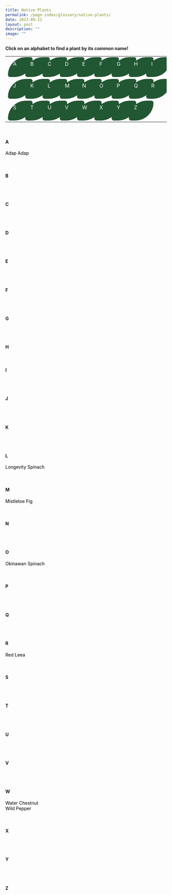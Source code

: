 ```yaml
---
title: Native Plants
permalink: /page-index/glossary/native-plants/
date: 2023-09-21
layout: post
description: ""
image: ""
---
```

<style>
	a:link.body, a:visited.body {
		color: black;
		text-decoration: none;
	}
	
	a:hover.body {
		color: #215732;
		text-decoration:underline;
	}
	
	table a:link {
		color: white;
	}
	
	tr {
		height:100%;
		width: 95%;
		display: flex;
		flex-direction: row;
		flex-wrap: wrap;
		column-gap: 38px;
		overflow: visible;
	}
	
	.button-leaf {
		height: 40px;
		width: 45px;
		padding: 10px 15px 10px ;
	  background-color: #215732;
	  border: 1px solid #215732;
	  border-radius: 95px 11px;
	  color: white !important;
	}
</style>

<a id="top"></a>
<strong>Click on an alphabet to find a plant by its common name!</strong>
<table>
	<tbody>
		<tr>
			<td style="width:0; border-bottom:0px"><a style="text-decoration: none" href="#a"><div class="button-leaf">A</div></a></td>
			<td style="width:0; border-bottom:0px"><a style="text-decoration:none" href="#b"><div class="button-leaf">B</div></a></td>
			<td style="width:0; border-bottom:0px"><a style="text-decoration:none" href="#c"><div class="button-leaf">C</div></a></td>
			<td style="width:0; border-bottom:0px"><a style="text-decoration:none" href="#d"><div class="button-leaf">D</div></a></td>
			<td style="width:0; border-bottom:0px"><a style="text-decoration:none" href="#e"><div class="button-leaf">E</div></a></td>
			<td style="width:0; border-bottom:0px"><a style="text-decoration:none" href="#f"><div class="button-leaf">F</div></a></td>
			<td style="width:0; border-bottom:0px"><a style="text-decoration:none" href="#g"><div class="button-leaf">G</div></a></td>
			<td style="width:0; border-bottom:0px"><a style="text-decoration:none" href="#h"><div class="button-leaf">H</div></a></td>
			<td style="width:0; border-bottom:0px"><a style="text-decoration:none" href="#i"><div class="button-leaf">I</div></a></td>
			<td style="width:0; border-bottom:0px"><a style="text-decoration:none" href="#j"><div class="button-leaf">J</div></a></td>
			<td style="width:0; border-bottom:0px"><a style="text-decoration:none" href="#k"><div class="button-leaf">K</div></a></td>
			<td style="width:0; border-bottom:0px"><a style="text-decoration:none" href="#l"><div class="button-leaf">L</div></a></td>
			<td style="width:0; border-bottom:0px"><a style="text-decoration:none" href="#m"><div class="button-leaf">M</div></a></td>
			<td style="width:0; border-bottom:0px"><a style="text-decoration:none" href="#n"><div class="button-leaf">N</div></a></td>
			<td style="width:0; border-bottom:0px"><a style="text-decoration:none" href="#o"><div class="button-leaf">O</div></a></td>
			<td style="width:0; border-bottom:0px"><a style="text-decoration:none" href="#p"><div class="button-leaf">P</div></a></td>
			<td style="width:0; border-bottom:0px"><a style="text-decoration:none" href="#q"><div class="button-leaf">Q</div></a></td>
			<td style="width:0; border-bottom:0px"><a style="text-decoration:none" href="#r"><div class="button-leaf">R</div></a></td>
			<td style="width:0; border-bottom:0px"><a style="text-decoration:none" href="#s"><div class="button-leaf">S</div></a></td>
			<td style="width:0; border-bottom:0px"><a style="text-decoration:none" href="#t"><div class="button-leaf">T</div></a></td>
			<td style="width:0; border-bottom:0px"><a style="text-decoration:none" href="#u"><div class="button-leaf">U</div></a></td>
			<td style="width:0; border-bottom:0px"><a style="text-decoration:none" href="#v"><div class="button-leaf">V</div></a></td>
			<td style="width:0; border-bottom:0px"><a style="text-decoration:none" href="#w"><div class="button-leaf">W</div></a></td>
			<td style="width:0; border-bottom:0px"><a style="text-decoration:none" href="#x"><div class="button-leaf">X</div></a></td>
			<td style="width:0; border-bottom:0px"><a style="text-decoration:none" href="#y"><div class="button-leaf">Y</div></a></td>
			<td style="width:0; border-bottom:0px"><a style="text-decoration:none" href="#z"><div class="button-leaf">Z</div></a></td>
		</tr>
	</tbody>
</table>
<br>

<section>
<h4 id="a">A</h4>
	<a class="body" href="/page-index/ornamental-plants/adap-adap/">Adap Adap</a><br>
	<br><br>
</section>

<section>
	<h4 id="b">B</h4>
	 <br><br>
</section>

<section>
<h4 id="c">C</h4>
	 <br><br>
</section>

<section>
<h4 id="d">D</h4>
	<br><br>
</section>

<section>
<h4 id="e">E</h4>
	<br><br>
</section>

<section>
<h4 id="f">F</h4>
	<br><br>
</section>

<section>
<h4 id="g">G</h4>
<br><br>
</section>

<section>
<h4 id="h">H</h4>
<br>
</section>

<section>
<h4 id="i">I</h4>
<br><br>
</section>

<section>
<h4 id="j">J</h4>
	<br><br>
	</section>

<section>
<h4 id="k">K</h4>
<br><br>
</section>

<section>
<h4 id="l">L</h4>
	<a class="body" href="/page-index/edible-plants/longevity-spinach/">Longevity Spinach</a><br>
<br><br>
</section>

<section>
<h4 id="m">M</h4>
	<a class="body" href="/page-index/edible-plants/mistletoe-fig/">Mistletoe Fig</a><br>
	<br><br>
</section>

<section>
<h4 id="n">N</h4>
<br><br>
	</section>
	
<section>
<h4 id="o">O</h4>
	<a class="body" href="/page-index/edible-plants/okinawan-spinach/">Okinawan Spinach</a><br>
<br><br>
</section>

<section>
<h4 id="p">P</h4>
<br><br>
</section>

<section>
<h4 id="q">Q</h4>
<br><br>
	</section>
	
<section>
<h4 id="r">R</h4>
	<a class="body" href="/page-index/ornamental-plants/red-leea/">Red Leea</a><br>
	<br><br>
</section>

<section>
<h4 id="s">S</h4>
<br><br>
</section>

<section>
<h4 id="t">T</h4>
	<br><br>
</section>

<section>
<h4 id="u">U</h4>
	<br><br>
</section>

<section>
<h4 id="v">V</h4>
	<br><br>
</section>
	
<section>
<h4 id="w">W</h4>
	<a class="body" href="/page-index/edible-plants/water-chestnut/">Water Chestnut</a><br>
	<a class="body" href="/page-index/edible-plants/wild-pepper/">Wild Pepper</a><br>
	<br><br>
</section>

<section>
<h4 id="x">X</h4>
	<br><br>
</section>
	
<section>
<h4 id="y">Y</h4>
	<br><br>
</section>
	
<section>
<h4 id="z">Z</h4>
	<br><br>
</section>